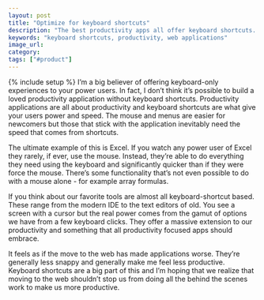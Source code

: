 ```yaml
---
layout: post
title: "Optimize for keyboard shortcuts"
description: "The best productivity apps all offer keyboard shortcuts. Unfortunately it seems to have gotten worse as apps have shifted online."
keywords: "keyboard shortcuts, productivity, web applications"
image_url:
category:
tags: ["#product"]
---
```

{% include setup %}
I’m a big believer of offering keyboard-only experiences to your power users. In fact, I don’t think it’s possible to build a loved productivity application without keyboard shortcuts. Productivity applications are all about productivity and keyboard shortcuts are what give your users power and speed. The mouse and menus are easier for newcomers but those that stick with the application inevitably need the speed that comes from shortcuts.

The ultimate example of this is Excel. If you watch any power user of Excel they rarely, if ever, use the mouse. Instead, they’re able to do everything they need using the keyboard and significantly quicker than if they were force the mouse. There’s some functionality that’s not even possible to do with a mouse alone - for example array formulas.

If you think about our favorite tools are almost all keyboard-shortcut based. These range from the modern IDE to the text editors of old. You see a screen with a cursor but the real power comes from the gamut of options we have from a few keyboard clicks. They offer a massive extension to our productivity and something that all productivity focused apps should embrace.

It feels as if the move to the web has made applications worse. They’re generally less snappy and generally make me feel less productive. Keyboard shortcuts are a big part of this and I’m hoping that we realize that moving to the web shouldn’t stop us from doing all the behind the scenes work to make us more productive.
